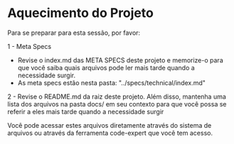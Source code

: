 # Aquecimento do Projeto

Para se preparar para esta sessão, por favor:


1 - Meta Specs

- Revise o index.md das META SPECS deste projeto e memorize-o para que você saiba quais arquivos pode ler mais tarde quando a necessidade surgir.
- As meta specs estão nesta pasta: "../specs/technical/index.md"


2 - Revise o README.md da raiz deste projeto. Além disso, mantenha uma lista dos arquivos na pasta docs/ em seu contexto para que você possa se referir a eles mais tarde quando a necessidade surgir

Você pode acessar estes arquivos diretamente através do sistema de arquivos ou através da ferramenta code-expert que você tem acesso.

